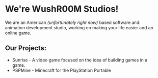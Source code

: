 # We're WushR00M Studios!

We are an American _(unfortunately right now)_ based software and animation development studio, working on making your life easier and an online game.

## Our Projects:
* Sunrise - A video game focused on the idea of building games in a game.
* PSPMine - Minecraft for the PlayStation Portable
